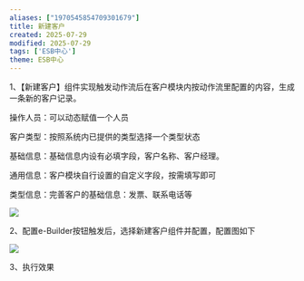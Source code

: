 ```yaml
---
aliases: ["1970545854709301679"]
title: 新建客户
created: 2025-07-29
modified: 2025-07-29
tags: ['ESB中心']
theme: ESB中心
---
```


1、【新建客户】组件实现触发动作流后在客户模块内按动作流里配置的内容，生成一条新的客户记录。

操作人员：可以动态赋值一个人员

客户类型：按照系统内已提供的类型选择一个类型状态

基础信息：基础信息内设有必填字段，客户名称、客户经理。

通用信息：客户模块自行设置的自定义字段，按需填写即可

类型信息：完善客户的基础信息：发票、联系电话等

![](https://myhelpdoc.oss-cn-heyuan.aliyuncs.com/mdimages/10c45a9ab67722f56de851d8bea7115c.jpg)

2、配置e-Builder按钮触发后，选择新建客户组件并配置，配置图如下

![](https://myhelpdoc.oss-cn-heyuan.aliyuncs.com/mdimages/ca22b182396d6a1434bf3d66085d3f0f.jpg)

3、执行效果

